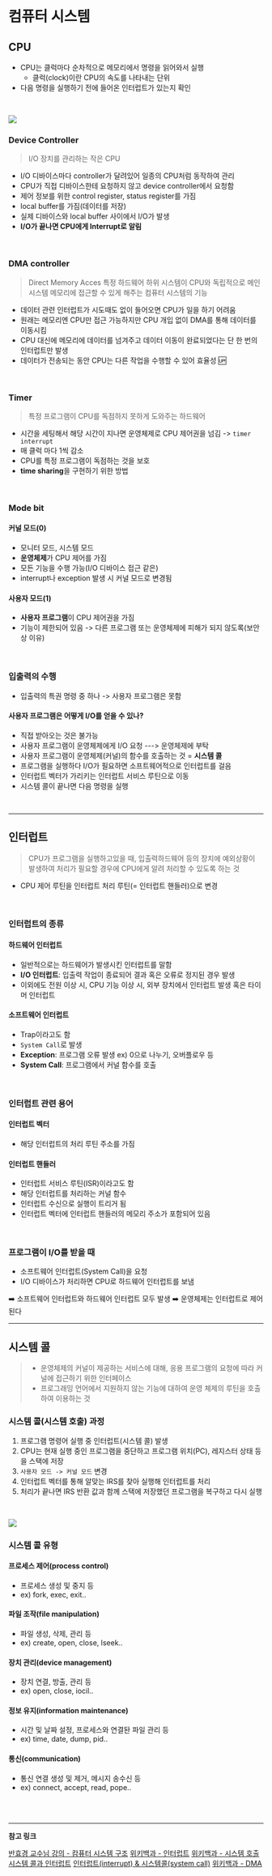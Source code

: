 # 컴퓨터 시스템
## CPU
- CPU는 클럭마다 순차적으로 메모리에서 명령을 읽어와서 실행
	- 클럭(clock)이란 CPU의 속도를 나타내는 단위
- 다음 명령을 실행하기 전에 들어온 인터럽트가 있는지 확인
<br>

![](https://velog.velcdn.com/images/juyoung999/post/c862558a-eec8-4b8a-9cdc-f02235124f2e/image.png)


### Device Controller
> I/O 장치를 관리하는 작은 CPU

- I/O 디바이스마다 controller가 달려있어 일종의 CPU처럼 동작하여 관리
- CPU가 직접 디바이스한테 요청하지 않고 device controller에서 요청함
- 제어 정보를 위한 control register, status register를 가짐
- local buffer를 가짐(데이터를 저장)
- 실제 디바이스와 local buffer 사이에서 I/O가 발생
- **I/O가 끝나면 CPU에게 Interrupt로 알림**
<br>

### DMA controller
>  Direct Memory Acces
특정 하드웨어 하위 시스템이 CPU와 독립적으로 메인 시스템 메모리에 접근할 수 있게 해주는 컴퓨터 시스템의 기능

- 데이터 관련 인터럽트가 시도때도 없이 들어오면 CPU가 일을 하기 어려움
- 원래는 메모리엔 CPU만 접근 가능하지만 CPU 개입 없이 DMA를 통해 데이터를 이동시킴 
- CPU 대신에 메모리에 데이터를 넘겨주고 데이터 이동이 완료되었다는 단 한 번의 인터럽트만 발생
- 데이터가 전송되는 동안 CPU는 다른 작업을 수행할 수 있어 효율성 🆙
<br>

### Timer
> 특정 프로그램이 CPU를 독점하지 못하게 도와주는 하드웨어

- 시간을 세팅해서 해당 시간이 지나면 운영체제로 CPU 제어권을 넘김 -> `timer interrupt`
- 매 클럭 마다 1씩 감소
- CPU를 특정 프로그램이 독점하는 것을 보호
- **time sharing**을 구현하기 위한 방법
<br>
  
### Mode bit
#### 커널 모드(0)
- 모니터 모드, 시스템 모드
- **운영체제**가 CPU 제어를 가짐
- 모든 기능을 수행 가능(I/O 디바이스 접근 같은)
- interrupt나 exception 발생 시 커널 모드로 변경됨

#### 사용자 모드(1)
- **사용자 프로그램**이 CPU 제어권을 가짐
- 기능이 제한되어 있음
-> 다른 프로그램 또는 운영체제에 피해가 되지 않도록(보안상 이유)
<br>

### 입출력의 수행
- 입출력의 특권 명령 중 하나 -> 사용자 프로그램은 못함

#### 사용자 프로그램은 어떻게 I/O를 얻을 수 있나?
- 직접 받아오는 것은 불가능 
- 사용자 프로그램이 운영체제에게 I/O 요청 ---> 운영체제에 부탁 
- 사용자 프로그램이 운영체제(커널)의 함수를 호출하는 것 = **시스템 콜**
- 프로그램을 실행하다 I/O가 필요하면 소프트웨어적으로 인터럽트를 걸음
- 인터럽트 벡터가 가리키는 인터럽트 서비스 루틴으로 이동
- 시스템 콜이 끝나면 다음 명령을 실행
<br> 

---

## 인터럽트
> CPU가 프로그램을 실행하고있을 때, 입출력하드웨어 등의 장치에 예외상황이 발생하여 처리가 필요할 경우에 CPU에게 알려 처리할 수 있도록 하는 것

- CPU 제어 루틴을 인터럽트 처리 루틴(= 인터럽트 핸들러)으로 변경
<br> 

### 인터럽트의 종류
#### 하드웨어 인터럽트
- 일반적으로는 하드웨어가 발생시킨 인터럽트를 말함
- **I/O 인터럽트**: 입출력 작업이 종료되어 결과 혹은 오류로 정지된 경우 발생
- 이외에도 전원 이상 시, CPU 기능 이상 시, 외부 장치에서 인터럽트 발생 혹은 타이머 인터럽트  

#### 소프트웨어 인터럽트
- Trap이라고도 함
- `System Call`로 발생
- **Exception**: 프로그램 오류 발생 ex) 0으로 나누기, 오버플로우 등
- **System Call**: 프로그램에서 커널 함수를 호출
<br> 

### 인터럽트 관련 용어
#### 인터럽트 벡터
- 해당 인터럽트의 처리 루틴 주소를 가짐

#### 인터럽트 핸들러
- 인터럽트 서비스 루틴(ISR)이라고도 함
- 해당 인터럽트를 처리하는 커널 함수
- 인터럽트 수신으로 실행이 트리거 됨
- 인터럽트 벡터에 인터럽트 핸들러의 메모리 주소가 포함되어 있음
<br>

### 프로그램이 I/O를 받을 때
- 소프트웨어 인터럽트(System Call)을 요청
- I/O 디바이스가 처리하면 CPU로 하드웨어 인터럽트를 보냄

➡️ 소프트웨어 인터럽트와 하드웨어 인터럽트 모두 발생
➡️ 운영체제는 인터럽트로 제어된다


---

## 시스템 콜
> - 운영체제의 커널이 제공하는 서비스에 대해, 응용 프로그램의 요청에 따라 커널에 접근하기 위한 인터페이스
> - 프로그래밍 언어에서 지원하지 않는 기능에 대하여 운영 체제의 루틴을 호출하여 이용하는 것

### 시스템 콜(시스템 호출) 과정
1. 프로그램 명령어 실행 중 인터럽트(시스템 콜) 발생
2. CPU는 현재 실행 중인 프로그램을 중단하고 프로그램 위치(PC), 레지스터 상태 등을 스택에 저장
3. `사용자 모드 -> 커널 모드` 변경
4. 인터럽트 벡터를 통해 알맞는 IRS를 찾아 실행해 인터럽트를 처리
5. 처리가 끝나면 IRS 반환 값과 함께 스택에 저장했던 프로그램을 복구하고 다시 실행
<br>

![](https://velog.velcdn.com/images/juyoung999/post/3a138db1-bcba-41f8-b6e2-364186ca2596/image.png)

### 시스템 콜 유형
#### 프로세스 제어(process control) 
- 프로세스 생성 및 중지 등
- ex) fork, exec, exit..

#### 파일 조작(file manipulation)
- 파일 생성, 삭제, 관리 등
- ex) create, open, close, lseek..

#### 장치 관리(device management)
- 장치 연결, 방출, 관리 등
- ex) open, close, iocil..

#### 정보 유지(information maintenance)
- 시간 및 날짜 설정, 프로세스와 연결돤 파일 관리 등
- ex) time, date, dump, pid..

#### 통신(communication)
- 통신 연결 생성 및 제거, 메시지 송수신 등
- ex) connect, accept, read, pope..

<br><br>

---

**참고 링크**

[반효경 교수님 강의 - 캄퓨터 시스템 구조](https://core.ewha.ac.kr/publicview/C0101020140311132925816476?vmode=f)
[위키백과 - 인터럽트](https://ko.wikipedia.org/wiki/%EC%9D%B8%ED%84%B0%EB%9F%BD%ED%8A%B8)
[위키백과 - 시스템 호출](https://ko.wikipedia.org/wiki/%EC%8B%9C%EC%8A%A4%ED%85%9C_%ED%98%B8%EC%B6%9C)
[시스템 콜과 인터럽트](https://latter2005.tistory.com/m/43)
[인터럽트(interrupt) & 시스템콜(system call)](https://velog.io/@minzz/OS-3.-%EC%9D%B8%ED%84%B0%EB%9F%BD%ED%8A%B8interrupt-%EC%8B%9C%EC%8A%A4%ED%85%9C%EC%BD%9Csystem-call)
[위키백과 - DMA](https://ko.wikipedia.org/wiki/%EC%A7%81%EC%A0%91_%EB%A9%94%EB%AA%A8%EB%A6%AC_%EC%A0%91%EA%B7%BC)
